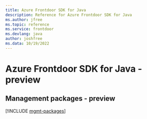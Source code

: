 ```yaml
---
title: Azure Frontdoor SDK for Java
description: Reference for Azure Frontdoor SDK for Java
ms.author: jfree
ms.topic: reference
ms.service: frontdoor
ms.devlang: java
author: joshfree
ms.data: 10/19/2022
---
```

# Azure Frontdoor SDK for Java - preview

## Management packages - preview
[!INCLUDE [mgmt-packages](frontdoor-mgmt-index.md)]